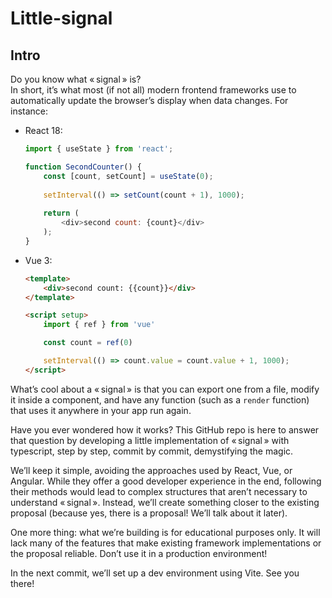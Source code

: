 # Little-signal

## Intro

Do you know what « signal » is?  
In short, it’s what most (if not all) modern frontend frameworks use to automatically update the browser’s display when data changes. For instance:  
- React 18:
    ```js
    import { useState } from 'react';

    function SecondCounter() {
        const [count, setCount] = useState(0);
        
        setInterval(() => setCount(count + 1), 1000);
        
        return (
            <div>second count: {count}</div>
        );
    }
    ```
- Vue 3:
    ```html
    <template>
        <div>second count: {{count}}</div>
    </template>

    <script setup>
        import { ref } from 'vue'

        const count = ref(0)

        setInterval(() => count.value = count.value + 1, 1000);
    </script>
    ```

What’s cool about a « signal » is that you can export one from a file, modify it inside a component, and have any function (such as a `render` function) that uses it anywhere in your app run again.  

Have you ever wondered how it works? This GitHub repo is here to answer that question by developing a little implementation of « signal » with typescript, step by step, commit by commit, demystifying the magic.  

We’ll keep it simple, avoiding the approaches used by React, Vue, or Angular. While they offer a good developer experience in the end, following their methods would lead to complex structures that aren’t necessary to understand « signal ». Instead, we’ll create something closer to the existing proposal (because yes, there is a proposal! We’ll talk about it later).  

One more thing: what we’re building is for educational purposes only. It will lack many of the features that make existing framework implementations or the proposal reliable. Don’t use it in a production environment!

In the next commit, we’ll set up a dev environment using Vite. See you there!